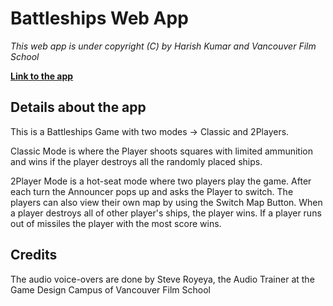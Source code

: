 # Battleships Web App
*This web app is under copyright (C) by Harish Kumar and Vancouver Film School*

[**Link to the app**](https://battleships-b5fd1.firebaseapp.com/)

## Details about the app
This is a Battleships Game with two modes -> Classic and 2Players.

Classic Mode is where the Player shoots squares with limited ammunition and wins if
the player destroys all the randomly placed ships.

2Player Mode is a hot-seat mode where two players play the game. After each turn the Announcer pops up and asks the Player to switch. The players can also view their own map by using the Switch Map Button. When a player destroys all of other player's ships, the player wins. If a player runs out of missiles the player with the most score wins.

## Credits
The audio voice-overs are done by Steve Royeya, the Audio Trainer at the Game Design Campus of Vancouver Film School